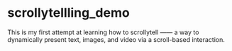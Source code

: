 # scrollytellling_demo

This is my first attempt at learning how to scrollytell —— a way to dynamically present text, images, and video via a scroll-based interaction.
